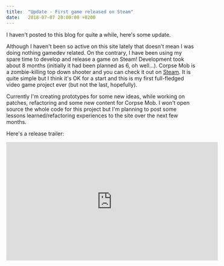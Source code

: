 ```yaml
---
title:  "Update - First game released on Steam"
date:   2018-07-07 20:00:00 +0200
---
```

I haven't posted to this blog for quite a while, here's some update.
<!--more-->

Although I haven't been so active on this site lately that doesn't mean I was doing nothing gamedev related. On the contrary, I have been using my spare time to develop and release a game on Steam! Development took about 8 months (initially it had been planned as 6, oh well...). Corpse Mob is a zombie-killing top down shooter and you can check it out on [Steam](https://store.steampowered.com/app/828460/Corpse_Mob/). It is quite simple but I think it's OK for a start and this is my first full-fledged video game project ever (but not the last, hopefully).

Currently I'm creating prototypes for some new ideas, while working on patches, refactoring and some new content for Corpse Mob. I won't open source the whole code for this project but I'm planning to post some lessons learned/refactoring experiences to the site over the next few months.

Here's a release trailer:
<iframe width="560" height="315" src="https://www.youtube.com/embed/422ky0VJik4" frameborder="0" allow="autoplay; encrypted-media" allowfullscreen></iframe>